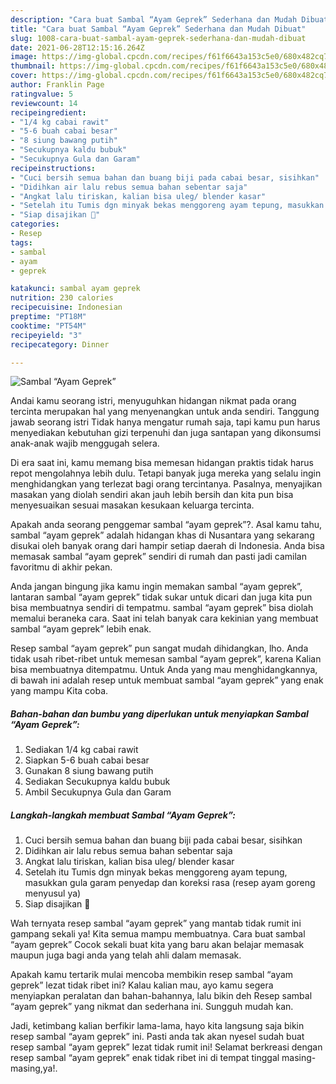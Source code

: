 ```yaml
---
description: "Cara buat Sambal “Ayam Geprek” Sederhana dan Mudah Dibuat"
title: "Cara buat Sambal “Ayam Geprek” Sederhana dan Mudah Dibuat"
slug: 1008-cara-buat-sambal-ayam-geprek-sederhana-dan-mudah-dibuat
date: 2021-06-28T12:15:16.264Z
image: https://img-global.cpcdn.com/recipes/f61f6643a153c5e0/680x482cq70/sambal-ayam-geprek-foto-resep-utama.jpg
thumbnail: https://img-global.cpcdn.com/recipes/f61f6643a153c5e0/680x482cq70/sambal-ayam-geprek-foto-resep-utama.jpg
cover: https://img-global.cpcdn.com/recipes/f61f6643a153c5e0/680x482cq70/sambal-ayam-geprek-foto-resep-utama.jpg
author: Franklin Page
ratingvalue: 5
reviewcount: 14
recipeingredient:
- "1/4 kg cabai rawit"
- "5-6 buah cabai besar"
- "8 siung bawang putih"
- "Secukupnya kaldu bubuk"
- "Secukupnya Gula dan Garam"
recipeinstructions:
- "Cuci bersih semua bahan dan buang biji pada cabai besar, sisihkan"
- "Didihkan air lalu rebus semua bahan sebentar saja"
- "Angkat lalu tiriskan, kalian bisa uleg/ blender kasar"
- "Setelah itu Tumis dgn minyak bekas menggoreng ayam tepung, masukkan gula garam penyedap dan koreksi rasa (resep ayam goreng menyusul ya)"
- "Siap disajikan 🥰"
categories:
- Resep
tags:
- sambal
- ayam
- geprek

katakunci: sambal ayam geprek 
nutrition: 230 calories
recipecuisine: Indonesian
preptime: "PT18M"
cooktime: "PT54M"
recipeyield: "3"
recipecategory: Dinner

---
```



![Sambal “Ayam Geprek”](https://img-global.cpcdn.com/recipes/f61f6643a153c5e0/680x482cq70/sambal-ayam-geprek-foto-resep-utama.jpg)

Andai kamu seorang istri, menyuguhkan hidangan nikmat pada orang tercinta merupakan hal yang menyenangkan untuk anda sendiri. Tanggung jawab seorang istri Tidak hanya mengatur rumah saja, tapi kamu pun harus menyediakan kebutuhan gizi terpenuhi dan juga santapan yang dikonsumsi anak-anak wajib menggugah selera.

Di era  saat ini, kamu memang bisa memesan hidangan praktis tidak harus repot mengolahnya lebih dulu. Tetapi banyak juga mereka yang selalu ingin menghidangkan yang terlezat bagi orang tercintanya. Pasalnya, menyajikan masakan yang diolah sendiri akan jauh lebih bersih dan kita pun bisa menyesuaikan sesuai masakan kesukaan keluarga tercinta. 



Apakah anda seorang penggemar sambal “ayam geprek”?. Asal kamu tahu, sambal “ayam geprek” adalah hidangan khas di Nusantara yang sekarang disukai oleh banyak orang dari hampir setiap daerah di Indonesia. Anda bisa memasak sambal “ayam geprek” sendiri di rumah dan pasti jadi camilan favoritmu di akhir pekan.

Anda jangan bingung jika kamu ingin memakan sambal “ayam geprek”, lantaran sambal “ayam geprek” tidak sukar untuk dicari dan juga kita pun bisa membuatnya sendiri di tempatmu. sambal “ayam geprek” bisa diolah memalui beraneka cara. Saat ini telah banyak cara kekinian yang membuat sambal “ayam geprek” lebih enak.

Resep sambal “ayam geprek” pun sangat mudah dihidangkan, lho. Anda tidak usah ribet-ribet untuk memesan sambal “ayam geprek”, karena Kalian bisa membuatnya ditempatmu. Untuk Anda yang mau menghidangkannya, di bawah ini adalah resep untuk membuat sambal “ayam geprek” yang enak yang mampu Kita coba.

<!--inarticleads1-->

##### Bahan-bahan dan bumbu yang diperlukan untuk menyiapkan Sambal “Ayam Geprek”:

1. Sediakan 1/4 kg cabai rawit
1. Siapkan 5-6 buah cabai besar
1. Gunakan 8 siung bawang putih
1. Sediakan Secukupnya kaldu bubuk
1. Ambil Secukupnya Gula dan Garam




<!--inarticleads2-->

##### Langkah-langkah membuat Sambal “Ayam Geprek”:

1. Cuci bersih semua bahan dan buang biji pada cabai besar, sisihkan
1. Didihkan air lalu rebus semua bahan sebentar saja
1. Angkat lalu tiriskan, kalian bisa uleg/ blender kasar
1. Setelah itu Tumis dgn minyak bekas menggoreng ayam tepung, masukkan gula garam penyedap dan koreksi rasa (resep ayam goreng menyusul ya)
1. Siap disajikan 🥰




Wah ternyata resep sambal “ayam geprek” yang mantab tidak rumit ini gampang sekali ya! Kita semua mampu membuatnya. Cara buat sambal “ayam geprek” Cocok sekali buat kita yang baru akan belajar memasak maupun juga bagi anda yang telah ahli dalam memasak.

Apakah kamu tertarik mulai mencoba membikin resep sambal “ayam geprek” lezat tidak ribet ini? Kalau kalian mau, ayo kamu segera menyiapkan peralatan dan bahan-bahannya, lalu bikin deh Resep sambal “ayam geprek” yang nikmat dan sederhana ini. Sungguh mudah kan. 

Jadi, ketimbang kalian berfikir lama-lama, hayo kita langsung saja bikin resep sambal “ayam geprek” ini. Pasti anda tak akan nyesel sudah buat resep sambal “ayam geprek” lezat tidak rumit ini! Selamat berkreasi dengan resep sambal “ayam geprek” enak tidak ribet ini di tempat tinggal masing-masing,ya!.

